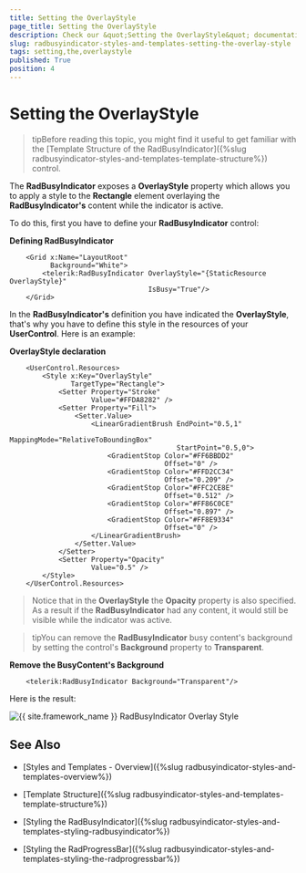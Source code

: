 ```yaml
---
title: Setting the OverlayStyle
page_title: Setting the OverlayStyle
description: Check our &quot;Setting the OverlayStyle&quot; documentation article for the RadBusyIndicator {{ site.framework_name }} control.
slug: radbusyindicator-styles-and-templates-setting-the-overlay-style
tags: setting,the,overlaystyle
published: True
position: 4
---
```


# Setting the OverlayStyle

>tipBefore reading this topic, you might find it useful to get familiar with the [Template Structure of the RadBusyIndicator]({%slug radbusyindicator-styles-and-templates-template-structure%}) control.

The __RadBusyIndicator__ exposes a __OverlayStyle__ property which allows you to apply a style to the __Rectangle__ element overlaying the __RadBusyIndicator's__ content while the indicator is active. 

To do this, first you have to define your __RadBusyIndicator__ control:

__Defining RadBusyIndicator__

```XAML
	<Grid x:Name="LayoutRoot"
	      Background="White">
	    <telerik:RadBusyIndicator OverlayStyle="{StaticResource OverlayStyle}"
	                              IsBusy="True"/>
	</Grid>
```

In the __RadBusyIndicator's__ definition you have indicated the __OverlayStyle__, that's why you have to define this style in the resources of your __UserControl__. Here is an example:

__OverlayStyle declaration__

```XAML
	<UserControl.Resources>
	    <Style x:Key="OverlayStyle"
	           TargetType="Rectangle">
	        <Setter Property="Stroke"
	                Value="#FFDA8282" />
	        <Setter Property="Fill">
	            <Setter.Value>
	                <LinearGradientBrush EndPoint="0.5,1"
	                                     MappingMode="RelativeToBoundingBox"
	                                     StartPoint="0.5,0">
	                    <GradientStop Color="#FF6BBDD2"
	                                  Offset="0" />
	                    <GradientStop Color="#FFD2CC34"
	                                  Offset="0.209" />
	                    <GradientStop Color="#FFC2CE8E"
	                                  Offset="0.512" />
	                    <GradientStop Color="#FF86C0CE"
	                                  Offset="0.897" />
	                    <GradientStop Color="#FF8E9334"
	                                  Offset="0" />
	                </LinearGradientBrush>
	            </Setter.Value>
	        </Setter>
	        <Setter Property="Opacity"
	                Value="0.5" />
	    </Style>
	</UserControl.Resources>
```

>Notice that in the __OverlayStyle__ the __Opacity__ property is also specified. As a result if the __RadBusyIndicator__ had any content, it would still be visible while the indicator was active.

>tipYou can remove the __RadBusyIndicator__ busy content's background by setting the control's __Background__ property to __Transparent__.

__Remove the BusyContent's Background__

```XAML
	<telerik:RadBusyIndicator Background="Transparent"/>
```

Here is the result:

![{{ site.framework_name }} RadBusyIndicator Overlay Style](images/radbusyindicator_styles_and_templates_overlay_style_010.png)

## See Also

 * [Styles and Templates - Overview]({%slug radbusyindicator-styles-and-templates-overview%})

 * [Template Structure]({%slug radbusyindicator-styles-and-templates-template-structure%})

 * [Styling the RadBusyIndicator]({%slug radbusyindicator-styles-and-templates-styling-radbusyindicator%})

 * [Styling the RadProgressBar]({%slug radbusyindicator-styles-and-templates-styling-the-radprogressbar%})
